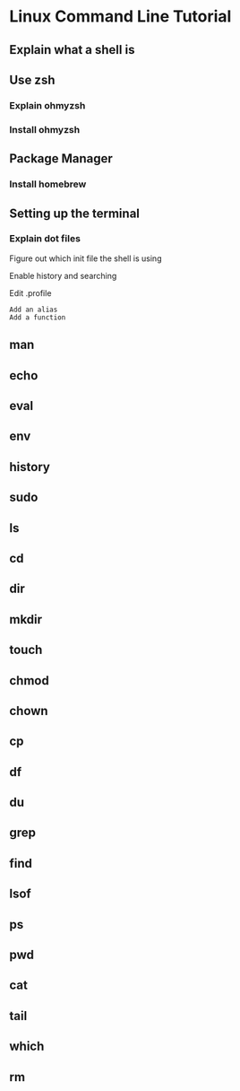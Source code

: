 # Linux Command Line Tutorial

## Explain what a shell is

## Use zsh

### Explain ohmyzsh

### Install ohmyzsh

## Package Manager

### Install homebrew

## Setting up the terminal

### Explain dot files

Figure out which init file the shell is using

Enable history and searching

Edit .profile

    Add an alias
    Add a function

## man

## echo

## eval

## env

## history

## sudo

## ls

## cd

## dir

## mkdir

## touch

## chmod

## chown

## cp

## df

## du

## grep

## find

## lsof

## ps

## pwd

## cat

## tail

## which

## rm
